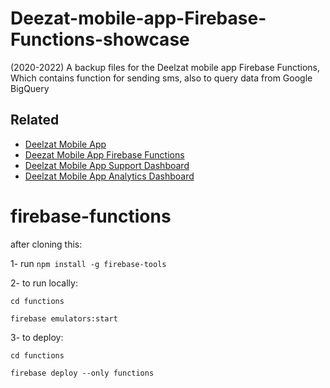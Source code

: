 # Deezat-mobile-app-Firebase-Functions-showcase

(2020-2022)
A backup files for the Deelzat mobile app Firebase Functions, Which contains function for sending sms, also to query data from Google BigQuery

## Related

- [Deelzat Mobile App](https://github.com/muja555/Deelzat-mobile-app-showcase)
- [Deezat Mobile App Firebase Functions](https://github.com/muja555/Deezat-mobile-app-Firebase-Functions-showcase)
- [Deelzat Mobile App Support Dashboard](https://github.com/muja555/Deelzat-mobile-app-support-dashboard-showcase)
- [Deelzat Mobile App Analytics Dashboard](https://github.com/muja555/Deelzat-mobile-app-analytics-dashboard)


# firebase-functions

after cloning this:

1- run
 ```npm install -g firebase-tools```


2- to run locally:

```cd functions```

```firebase emulators:start```


3- to deploy:

```cd functions```

```firebase deploy --only functions```
